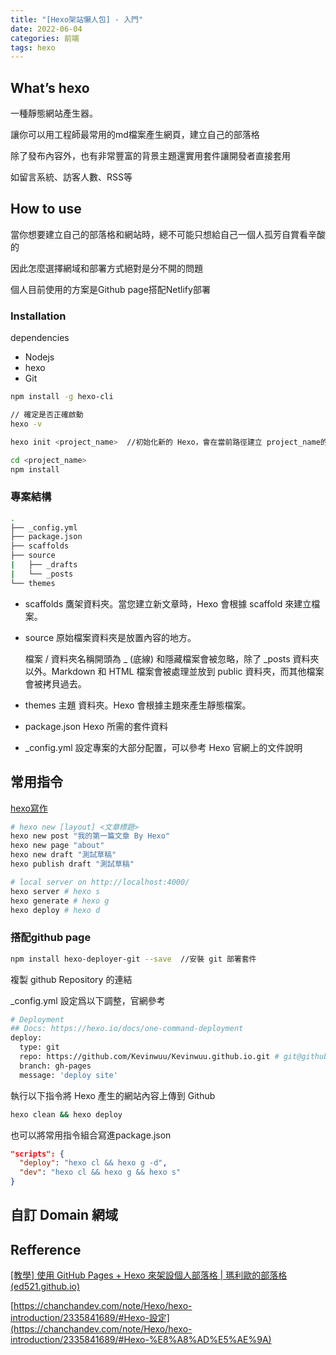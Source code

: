 ```yaml
---
title: "[Hexo架站懶人包] - 入門"
date: 2022-06-04
categories: 前端
tags: hexo
---
```



## What’s hexo

一種靜態網站產生器。

讓你可以用工程師最常用的md檔案產生網頁，建立自己的部落格

除了發布內容外，也有非常豐富的背景主題還實用套件讓開發者直接套用

如留言系統、訪客人數、RSS等

<!--more-->

## How to use

當你想要建立自己的部落格和網站時，總不可能只想給自己一個人孤芳自賞看辛酸的

因此怎麼選擇網域和部署方式絕對是分不開的問題

個人目前使用的方案是Github page搭配Netlify部署

### Installation

dependencies

- Nodejs
- hexo
- Git

```bash
npm install -g hexo-cli

// 確定是否正確啟動
hexo -v
```

```bash
hexo init <project_name>  //初始化新的 Hexo，會在當前路徑建立 project_name的資料夾

cd <project_name>
npm install

```

### 專案結構

```bash
.
├── _config.yml
├── package.json
├── scaffolds
├── source
|   ├── _drafts
|   └── _posts
└── themes

```

- scaffolds
鷹架資料夾。當您建立新文章時，Hexo 會根據 scaffold 來建立檔案。
- source
原始檔案資料夾是放置內容的地方。
    
    檔案 / 資料夾名稱開頭為 _ (底線) 和隱藏檔案會被忽略，除了 _posts 資料夾以外。Markdown 和 HTML 檔案會被處理並放到 public 資料夾，而其他檔案會被拷貝過去。
    
- themes
主題 資料夾。Hexo 會根據主題來產生靜態檔案。
- package.json
Hexo 所需的套件資料
- _config.yml
設定專案的大部分配置，可以參考 Hexo 官網上的文件說明

## 常用指令

[hexo寫作](https://hexo.io/zh-tw/docs/writing.html)

```bash
# hexo new [layout] <文章標題>
hexo new post "我的第一篇文章 By Hexo"
hexo new page "about"
hexo new draft "測試草稿"
hexo publish draft "測試草稿"

# local server on http://localhost:4000/
hexo server # hexo s
hexo generate # hexo g
hexo deploy # hexo d
```

### 搭配github page

```bash
npm install hexo-deployer-git --save  //安裝 git 部署套件
```

複製 github Repository 的連結

_config.yml 設定爲以下調整，官網參考

```bash
# Deployment
## Docs: https://hexo.io/docs/one-command-deployment
deploy:
  type: git
  repo: https://github.com/Kevinwuu/Kevinwuu.github.io.git # git@github.com:<github_username>/<github_username>.github.io.git
  branch: gh-pages
  message: 'deploy site'
```

執行以下指令將 Hexo 產生的網站內容上傳到 Github

```bash
hexo clean && hexo deploy
```

也可以將常用指令組合寫進package.json

```json
"scripts": {
  "deploy": "hexo cl && hexo g -d",
  "dev": "hexo cl && hexo g && hexo s"
}
```


## 自訂 Domain 網域

## Refference

[[教學] 使用 GitHub Pages + Hexo 來架設個人部落格 | 瑪利歐的部落格 (ed521.github.io)](https://ed521.github.io/2019/07/hexo-install/)

[https://chanchandev.com/note/Hexo/hexo-introduction/2335841689/#Hexo-設定](https://chanchandev.com/note/Hexo/hexo-introduction/2335841689/#Hexo-%E8%A8%AD%E5%AE%9A)